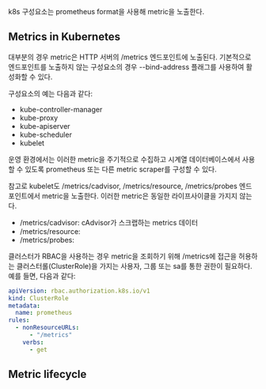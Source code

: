 k8s 구성요소는 prometheus format을 사용해 metric을 노출한다.

## Metrics in Kubernetes
대부분의 경우 metric은 HTTP 서버의 /metrics 엔드포인트에 노출된다. 기본적으로 엔드포인트를 노출하지 않는 구성요소의 경우 --bind-address 플래그를 사용하여 활성화할 수 있다.

구성요소의 예는 다음과 같다:

- kube-controller-manager
- kube-proxy
- kube-apiserver
- kube-scheduler
- kubelet

운영 환경에서는 이러한 metric을 주기적으로 수집하고 시계열 데이터베이스에서 사용할 수 있도록 prometheus 또는 다른 metric scraper를 구성할 수 있다.

참고로 kubelet도 /metrics/cadvisor, /metrics/resource, /metrics/probes 엔드포인트에서 metric을 노출한다. 이러한 metric은 동일한 라이프사이클을 가지지 않는다.

- /metrics/cadvisor: cAdvisor가 스크랩하는 metrics 데이터
- /metrics/resource:
- /metrics/probes:

클러스터가 RBAC을 사용하는 경우 metric을 조회하기 위해 /metrics에 접근을 허용하는 클러스터롤(ClusterRole)을 가지는 사용자, 그룹 또는 sa를 통한 권한이 필요하다. 예를 들면, 다음과 같다:

``` yaml
apiVersion: rbac.authorization.k8s.io/v1
kind: ClusterRole
metadata:
  name: prometheus
rules:
  - nonResourceURLs:
      - "/metrics"
    verbs:
      - get
```

## Metric lifecycle